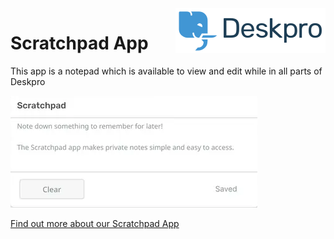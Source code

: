 <img align="right" alt="Deskpro" src="https://raw.githubusercontent.com/DeskproApps/scratchpad/master/docs/assets/deskpro-logo.svg" />

# Scratchpad App

This app is a notepad which is available to view and edit while in all parts of Deskpro

![Scratchpad App - Deskpro](https://raw.githubusercontent.com/DeskproApps/scratchpad/master/docs/assets/scratchpad_screenshot_01.png)

[Find out more about our Scratchpad App](https://www.deskpro.com/apps/scratchpad)
